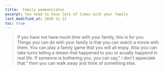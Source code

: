 ```yaml
---
title:  Family pommunicates
excerpt: You need to have lots of times with your family
last_modified_at: 2020-11-13
toc: true
---
```

> If you have not have much time with your family, this is for you.
Things you can do with your family is that you can watch a movie with them. You can play a family game that you will all enjoy. Also you can take turns telling a dream that happened to you or acually happend in real life. If someone is bothering you, you can say," i don't appeciate that." then you can walk away and think of something else.